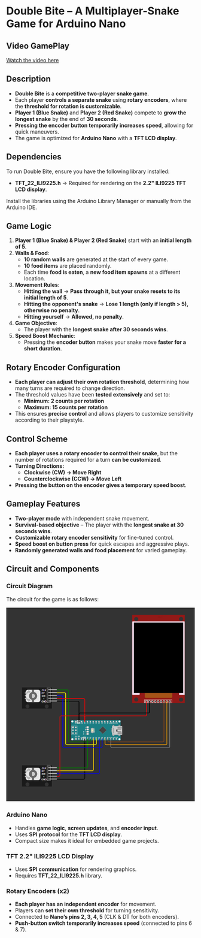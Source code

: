 # **Double Bite – A Multiplayer-Snake Game for Arduino Nano**  

## **Video GamePlay**
[Watch the video here](img/project_vid.mp4)

## **Description**  
- **Double Bite** is a **competitive two-player snake game**.  
- Each player **controls a separate snake** using **rotary encoders**, where the **threshold for rotation is customizable**.  
- **Player 1 (Blue Snake)** and **Player 2 (Red Snake)** compete to **grow the longest snake** by the end of **30 seconds**.  
- **Pressing the encoder button temporarily increases speed**, allowing for quick maneuvers.  
- The game is optimized for **Arduino Nano** with a **TFT LCD display**.  

## **Dependencies**
To run Double Bite, ensure you have the following library installed:
- **TFT_22_ILI9225.h** → Required for rendering on the **2.2" ILI9225 TFT LCD display**.
  
Install the libraries using the Arduino Library Manager or manually from the Arduino IDE.

## **Game Logic**  
1. **Player 1 (Blue Snake) & Player 2 (Red Snake)** start with an **initial length of 5**.  
2. **Walls & Food**:  
   - **10 random walls** are generated at the start of every game.  
   - **10 food items** are placed randomly.  
   - Each time **food is eaten**, a **new food item spawns** at a different location.  
3. **Movement Rules**:  
   - **Hitting the wall** → **Pass through it, but your snake resets to its initial length of 5**.  
   - **Hitting the opponent's snake** → **Lose 1 length (only if length > 5), otherwise no penalty**.  
   - **Hitting yourself** → **Allowed, no penalty**.  
4. **Game Objective**:  
   - The player with the **longest snake after 30 seconds wins**.  
5. **Speed Boost Mechanic**:  
   - Pressing the **encoder button** makes your snake move **faster for a short duration**.  

## **Rotary Encoder Configuration**  
- **Each player can adjust their own rotation threshold**, determining how many turns are required to change direction.  
- The threshold values have been **tested extensively** and set to:  
  - **Minimum: 2 counts per rotation**  
  - **Maximum: 15 counts per rotation**  
- This ensures **precise control** and allows players to customize sensitivity according to their playstyle.  

## **Control Scheme**  
- **Each player uses a rotary encoder to control their snake**, but the number of rotations required for a turn **can be customized**.  
- **Turning Directions:**  
  - **Clockwise (CW) → Move Right**  
  - **Counterclockwise (CCW) → Move Left**  
- **Pressing the button on the encoder gives a temporary speed boost**.  

## **Gameplay Features**  
- **Two-player mode** with independent snake movement.  
- **Survival-based objective** – The player with the **longest snake at 30 seconds wins**.  
- **Customizable rotary encoder sensitivity** for fine-tuned control.  
- **Speed boost on button press** for quick escapes and aggressive plays.  
- **Randomly generated walls and food placement** for varied gameplay. 

## **Circuit and Components**  
### **Circuit Diagram**  
The circuit for the game is as follows:  

![Circuit Diagram](img/circuit.png)  
### **Arduino Nano**  
- Handles **game logic**, **screen updates**, and **encoder input**.  
- Uses **SPI protocol** for the **TFT LCD display**.  
- Compact size makes it ideal for embedded game projects.  

### **TFT 2.2" ILI9225 LCD Display**  
- Uses **SPI communication** for rendering graphics.  
- Requires **TFT_22_ILI9225.h** library.  

### **Rotary Encoders (x2)**  
- **Each player has an independent encoder** for movement.  
- Players can **set their own threshold** for turning sensitivity.  
- Connected to **Nano’s pins 2, 3, 4, 5** (CLK & DT for both encoders).  
- **Push-button switch temporarily increases speed** (connected to pins 6 & 7).  
